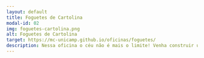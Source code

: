 ```yaml
---
layout: default
title: Foguetes de Cartolina
modal-id: 02
img: foguetes-cartolina.png
alt: Foguetes de Cartolina
target: https://mc-unicamp.github.io/oficinas/foguetes/
description: Nessa oficina o céu não é mais o limite! Venha construir um foguete que, embora seja simples, é muito poderoso e pode ir longe.
---
```


